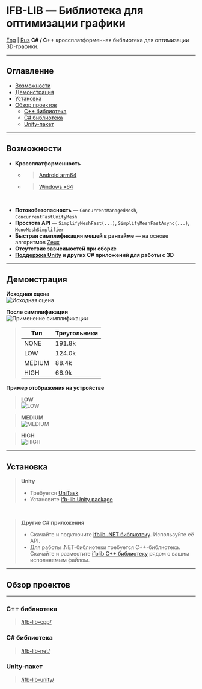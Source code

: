 IFB-LIB — Библиотека для оптимизации графики
===
[Eng](./README.md) | [Rus](./README-RUS.md)
**C# / C++** кроссплатформенная библиотека для оптимизации 3D-графики.
***

## Оглавление

- [Возможности](#возможности)
- [Демонстрация](#демонстрация)
- [Установка](#установка)
- [Обзор проектов](#обзор-проектов)
    - [C++ библиотека](#cpp-lib)
    - [C# библиотека](#cs-lib)
    - [Unity-пакет](#unity-package)

***

## Возможности

- **Кроссплатформенность**
    - > [Android arm64](https://github.com/intfloatbool/ifb-lib-optimization/releases/download/v1.0/ifb-lib-unity-sample-build-android-arm64.zip)
    - > [Windows x64](https://github.com/intfloatbool/ifb-lib-optimization/releases/download/v1.0/ifb-lib-unity-sample-build-win64.zip)

<br>

- **Потокобезопасность** — `ConcurrentManagedMesh`, `ConcurrentFastUnityMesh`
- **Простота API** — `SimplifyMeshFast(...)`, `SimplifyMeshFastAsync(...)`, `MonoMeshSimplifier`
- **Быстрая симплификация мешей в рантайме** — на основе алгоритмов [Zeux](https://github.com/zeux/meshoptimizer)
- **Отсутствие зависимостей при сборке**
- **[Поддержка Unity](https://github.com/intfloatbool/ifb-lib-optimization/releases/download/v1.0/ifb-lib-unity-package.unitypackage) и других C# приложений для работы с 3D**

***

## Демонстрация

**Исходная сцена**  
![Исходная сцена](/images/default_192k_tris.png)

**После симплификации**  
![Применение симплификации](/images/result.png)

> | Тип     | Треугольники |
> |----------|--------------|
> | NONE     | 191.8k       |
> | LOW      | 124.0k       |
> | MEDIUM   | 88.4k        |
> | HIGH     | 66.9k        |

**Пример отображения на устройстве**

> **LOW**  
> ![LOW](/images/device_0_low.png)

> **MEDIUM**  
> ![MEDIUM](/images/device_1_medium.png)

> **HIGH**  
> ![HIGH](/images/device_2_high.png)

***

## Установка

> **Unity**
> - Требуется [UniTask](https://github.com/Cysharp/UniTask)
> - Установите [ifb-lib Unity package](https://github.com/intfloatbool/ifb-lib-optimization/releases/download/v1.0/ifb-lib-unity-package.unitypackage)

<br>

> **Другие C# приложения**
> - Скачайте и подключите [ifblib .NET библиотеку](https://github.com/intfloatbool/ifb-lib-optimization/releases/download/v1.0/ifb-lib-binaries.zip). Используйте её API.
> - Для работы .NET-библиотеки требуется C++-библиотека. Скачайте и разместите [ifblib C++ библиотеку](https://github.com/intfloatbool/ifb-lib-optimization/releases/download/v1.0/ifb-lib-binaries.zip) рядом с вашим исполняемым файлом.

***

## Обзор проектов

---

### C++ библиотека  
> [/ifb-lib-cpp/](./ifb-lib-cpp/)

### C# библиотека  
> [/ifb-lib-net/](./ifb-lib-net/)

### Unity-пакет  
> [/ifb-lib-unity/](./ifb-lib-unity/)
